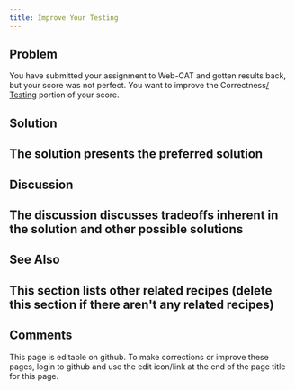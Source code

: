 ```yaml
---
title: Improve Your Testing
---
```

## Problem 

You have submitted your assignment to Web-CAT and gotten results back, but your score was not perfect.
You want to improve the Correctness[/ Testing](/Testing.html) portion of your score.

## Solution 

## The solution presents the preferred solution

## Discussion 

## The discussion discusses tradeoffs inherent in the solution and other possible solutions

## See Also 

## This section lists other related recipes (delete this section if there aren't any related recipes)

## Comments 

This page is editable on github. To make corrections or improve these
pages, login to github and use the edit icon/link at the end of the
page title for this page.
